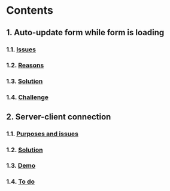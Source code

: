 # Contents
## 1. Auto-update form while form is loading
### 1.1. [Issues](mds/form_issue.md)
### 1.2. [Reasons](mds/form_reason.md)
### 1.3. [Solution](mds/form_solution.md)
### 1.4. [Challenge](mds/form_challenge.md)
## 2. Server-client connection
### 1.1. [Purposes and issues](mds/server_issue.md)
### 1.2. [Solution](mds/server_solution.md)
### 1.3. [Demo](mds/server_demo.md)
### 1.4. [To do](mds/server_do.md)
